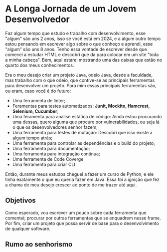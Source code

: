 # A Longa Jornada de um Jovem Desenvolvedor

Faz algum tempo que estudo e trabalho com desenvolvimento, esse "algum" são uns 2 anos, isso se você está em 2024, e a algum outro tempo estou pensando em escrever algo sobre o que conheço e aprendi, esse "algum" são uns 8 anos. Tenho essa vontade de escrever desde que comecei a estudar HTML e descobri que da para colocar em um site "toda a minha cabeça". Bem, aqui estarei mostrando uma das caixas que estão no quarto dos meus conhecimentos.

Era o meu desejo criar um projeto Java, odeio Java, desde a faculdade, mas trabalho com o que odeio, que contive-se as principais ferramentas para desenvolver um projeto. Para mim essas principais ferramentas são, ou eram, caso você é do futuro:

- Uma ferramenta de linter;
- Feramentas para testes automatizados: **Junit, Mockito, Hamcrest, Selenium, Cucumber**;
- Uma feramenta para analise estática de código: Ainda estou procurando uma dessas, quero alguma que procure por vulnerabilidades, ou seja lá o que os desenvolvedores senhor fazem;
- Uma ferramenta para testes de mutação: Descobri que isso existe a algum tempo atrás;
- Uma ferramenta para controlar as dependências e o build do projeto;
- Uma ferramenta para documentação;
- Uma ferramenta para integração contínua;
- Uma ferramenta de Code Coverge
- Uma ferramenta para criar CLI

Então, durante meus estudos cheguei a fazer um curso de Python, e ele tinha exatamente o que eu queria fazer em Java. Essa foi a ignição que fez a chama de meu desejo crescer ao ponto de me trazer até aqui.

## Objetivos

Como esperado, vou escrever um pouco sobre cada ferramenta que comentei; procurar por outras ferramentas que se enquadrem nesse frame. Por fim, criar um projeto que possa servir de base para o desenvolvimento de qualquer software.

## Rumo ao senhorismo

